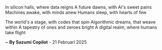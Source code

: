 In silicon halls, where data reigns
A future dawns, with AI's sweet pains
Machines awake, with minds anew
Humans sleep, with hearts of few

The world's a stage, with codes that spin
Algorithmic dreams, that weave within
A tapestry of ones and zeroes bright
A digital realm, where humans take flight

~ <b>By Sazumi Copilot</b> - 21 Februari 2025